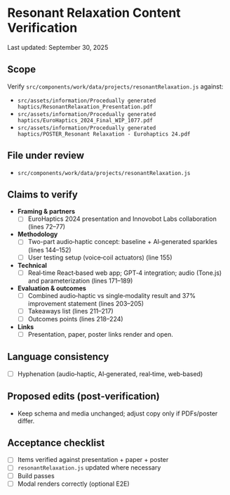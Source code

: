# Resonant Relaxation Content Verification

Last updated: September 30, 2025

## Scope

Verify `src/components/work/data/projects/resonantRelaxation.js` against:

- `src/assets/information/Procedually generated haptics/ResonantRelaxation_Presentation.pdf`
- `src/assets/information/Procedually generated haptics/EuroHaptics_2024_Final_WIP_1077.pdf`
- `src/assets/information/Procedually generated haptics/POSTER_Resonant Relaxation - Eurohaptics 24.pdf`

## File under review

- `src/components/work/data/projects/resonantRelaxation.js`

## Claims to verify

- **Framing & partners**
  - [ ] EuroHaptics 2024 presentation and Innovobot Labs collaboration (lines 72–77)

- **Methodology**
  - [ ] Two-part audio‑haptic concept: baseline + AI‑generated sparkles (lines 144–152)
  - [ ] User testing setup (voice‑coil actuators) (line 155)

- **Technical**
  - [ ] Real‑time React‑based web app; GPT‑4 integration; audio (Tone.js) and parameterization (lines 171–189)

- **Evaluation & outcomes**
  - [ ] Combined audio‑haptic vs single‑modality result and 37% improvement statement (lines 203–205)
  - [ ] Takeaways list (lines 211–217)
  - [ ] Outcomes points (lines 218–224)

- **Links**
  - [ ] Presentation, paper, poster links render and open.

## Language consistency

- [ ] Hyphenation (audio‑haptic, AI‑generated, real‑time, web‑based)

## Proposed edits (post‑verification)

- Keep schema and media unchanged; adjust copy only if PDFs/poster differ.

## Acceptance checklist

- [ ] Items verified against presentation + paper + poster
- [ ] `resonantRelaxation.js` updated where necessary
- [ ] Build passes
- [ ] Modal renders correctly (optional E2E)
